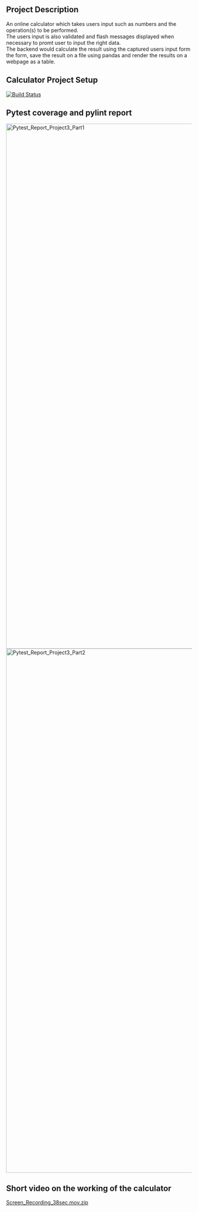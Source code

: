 ## Project Description
An online calculator which takes users input such as numbers and the operation(s) to be performed.\
The users input is also validated and flash messages displayed when necessary to promt user to input the right data.\
The backend would calculate the result using the captured users input form the form, save the result on a file using pandas and render the results on a webpage as a table.

## Calculator Project Setup
[![Build Status](https://app.travis-ci.com/ThulasiV21/calc2.svg?branch=main)](https://app.travis-ci.com/ThulasiV21/calc2)

## Pytest coverage and pylint report 
<img width="1424" alt="Pytest_Report_Project3_Part1" src="https://user-images.githubusercontent.com/85901992/145743663-66b31771-b2db-4733-ae22-f9ff86c31546.png">

<img width="1422" alt="Pytest_Report_Project3_Part2" src="https://user-images.githubusercontent.com/85901992/145743702-f03995bf-7fe8-4950-9fa6-cf2f35a0f019.png">

## Short video on the working of the calculator

[Screen_Recording_38sec.mov.zip](https://github.com/ThulasiV21/Online-Calculator-using-Flask/files/8412758/Screen_Recording_38sec.mov.zip)
